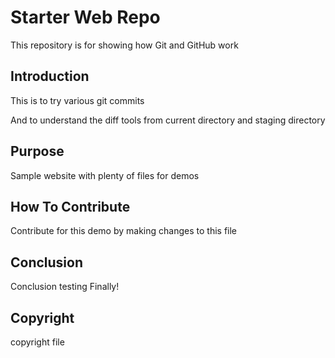 # Starter Web Repo

This repository is for showing how Git and GitHub work

## Introduction

This is to try various git commits

And to understand the diff tools from current directory and staging directory

## Purpose

Sample website with plenty of files for demos

## How To Contribute 

Contribute for this demo by making changes to this file

## Conclusion
Conclusion testing
Finally!

## Copyright
copyright file 
